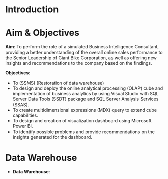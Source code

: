 # Introduction

# Aim & Objectives
**Aim**: To perform the role of a simulated Business Intelligence Consultant, providing a better understanding of the overall online sales performance to the Senior Leadership of Giant Bike Corporation, as well as offering new insights and recommendations to the company based on the findings.

**Objectives**:
* To (SSMS) (Restoration of data warehouse)
* To design and deploy the online analytical processing (OLAP) cube and implementation of business analytics by using Visual Studio with SQL Server Data Tools (SSDT) package and SQL Server Analysis Services (SSAS).
* To create multidimensional expressions (MDX) query to extend cube capabilities.
* To design and creation of visualization dashboard using Microsoft Power BI.
* To identify possible problems and provide recommendations on the insights generated for the dashboard.

# Data Warehouse
* **Data Warehouse**: 
